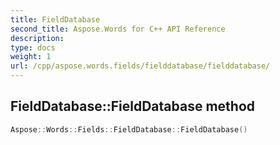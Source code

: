 ```yaml
---
title: FieldDatabase
second_title: Aspose.Words for C++ API Reference
description: 
type: docs
weight: 1
url: /cpp/aspose.words.fields/fielddatabase/fielddatabase/
---
```

## FieldDatabase::FieldDatabase method




```cpp
Aspose::Words::Fields::FieldDatabase::FieldDatabase()
```

